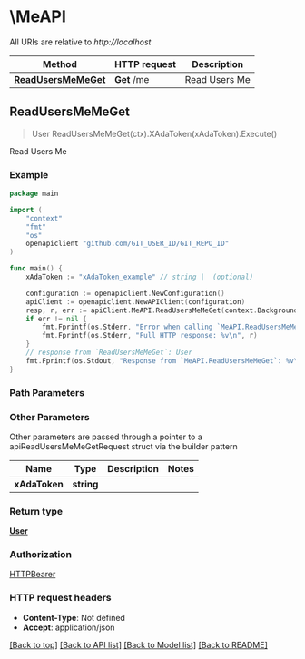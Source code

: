 # \MeAPI

All URIs are relative to _http://localhost_

| Method                                            | HTTP request | Description   |
| ------------------------------------------------- | ------------ | ------------- |
| [**ReadUsersMeMeGet**](MeAPI.md#ReadUsersMeMeGet) | **Get** /me  | Read Users Me |

## ReadUsersMeMeGet

> User ReadUsersMeMeGet(ctx).XAdaToken(xAdaToken).Execute()

Read Users Me

### Example

```go
package main

import (
	"context"
	"fmt"
	"os"
	openapiclient "github.com/GIT_USER_ID/GIT_REPO_ID"
)

func main() {
	xAdaToken := "xAdaToken_example" // string |  (optional)

	configuration := openapiclient.NewConfiguration()
	apiClient := openapiclient.NewAPIClient(configuration)
	resp, r, err := apiClient.MeAPI.ReadUsersMeMeGet(context.Background()).XAdaToken(xAdaToken).Execute()
	if err != nil {
		fmt.Fprintf(os.Stderr, "Error when calling `MeAPI.ReadUsersMeMeGet``: %v\n", err)
		fmt.Fprintf(os.Stderr, "Full HTTP response: %v\n", r)
	}
	// response from `ReadUsersMeMeGet`: User
	fmt.Fprintf(os.Stdout, "Response from `MeAPI.ReadUsersMeMeGet`: %v\n", resp)
}
```

### Path Parameters

### Other Parameters

Other parameters are passed through a pointer to a apiReadUsersMeMeGetRequest struct via the builder pattern

| Name          | Type       | Description | Notes |
| ------------- | ---------- | ----------- | ----- |
| **xAdaToken** | **string** |             |

### Return type

[**User**](User.md)

### Authorization

[HTTPBearer](../README.md#HTTPBearer)

### HTTP request headers

- **Content-Type**: Not defined
- **Accept**: application/json

[[Back to top]](#) [[Back to API list]](../README.md#documentation-for-api-endpoints)
[[Back to Model list]](../README.md#documentation-for-models)
[[Back to README]](../README.md)
